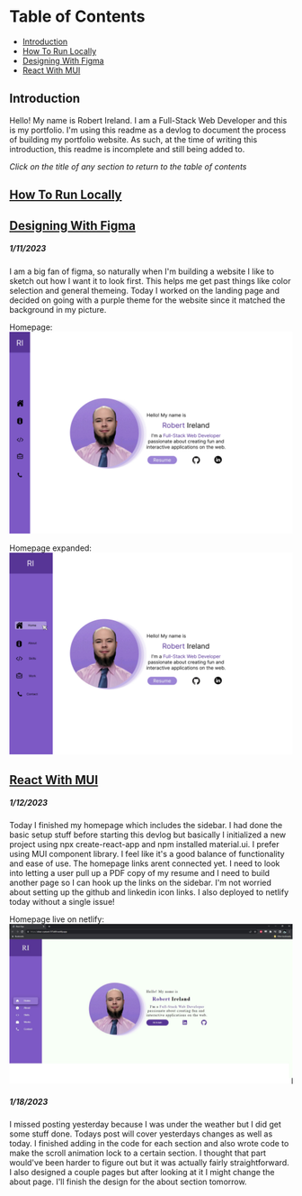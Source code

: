 
# Table of Contents

- [Introduction](#introduction)
- [How To Run Locally](#how-to-run-locally)
- [Designing With Figma](#designing-with-figma)
- [React With MUI](#react-with-mui)

## Introduction

Hello! My name is Robert Ireland. I am a Full-Stack Web Developer and this is my portfolio.
I'm using this readme as a devlog to document the process of building my portfolio website. As such, at the time of writing this introduction, this readme is incomplete and still being added to.

*Click on the title of any section to return to the table of contents*

## [How To Run Locally](#table-of-contents)



## [Designing With Figma](#table-of-contents)

##### 1/11/2023

I am a big fan of figma, so naturally when I'm building a website I like to sketch out how I want it to look first. This helps me get past things like color selection and general themeing. Today I worked on the landing page and decided on going with a purple theme for the website since it matched the background in my picture.

Homepage:
![Homepage in Figma](https://github.com/RobertJIreland/Portfolio/blob/main/readmePictures/Homepage.jpg)

Homepage expanded:
![Homepage expanded in Figma](https://github.com/RobertJIreland/Portfolio/blob/main/readmePictures/Homepage-expanded.jpg)

## [React With MUI](#table-of-contents)

##### 1/12/2023 

Today I finished my homepage which includes the sidebar. I had done the basic setup stuff before starting this devlog but basically I initialized a new project using npx create-react-app and npm installed material.ui. I prefer using MUI component library. I feel like it's a good balance of functionality and ease of use. The homepage links arent connected yet. I need to look into letting a user pull up a PDF copy of my resume and I need to build another page so I can hook up the links on the sidebar. I'm not worried about setting up the github and linkedin icon links. I also deployed to netlify today without a single issue!

Homepage live on netlify:
![Live screenshot of homepage](https://github.com/RobertJIreland/Portfolio/blob/main/readmePictures/react-mui.jpg)

##### 1/18/2023

I missed posting yesterday because I was under the weather but I did get some stuff done. Todays post will cover yesterdays changes as well as today. I finished adding in the code for each section and also wrote code to make the scroll animation lock to a certain section. I thought that part would've been harder to figure out but it was actually fairly straightforward. I also designed a couple pages but after looking at it I might change the about page. I'll finish the design for the about section tomorrow. 
